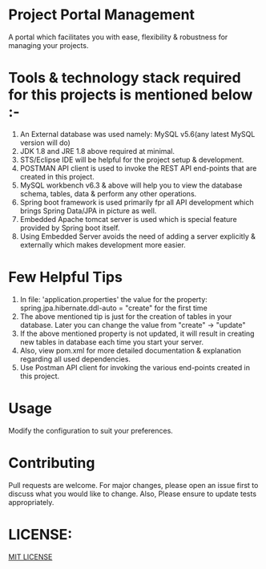 # Project Portal Management
A portal which facilitates you with ease, flexibility & robustness for managing your projects.

# Tools & technology stack required for this projects is mentioned below :-
1) An External database was used namely: MySQL v5.6(any latest MySQL version will do)
2) JDK 1.8 and JRE 1.8 above required at minimal.
3) STS/Eclipse IDE will be helpful for the project setup & development.
4) POSTMAN API client is used to invoke the REST API end-points that are created in this project.
5) MySQL workbench v6.3 & above will help you to view the database schema, tables, data & perform any other operations.
6) Spring boot framework is used primarily fpr all API development which brings Spring Data/JPA in picture as well.
7) Embedded Apache tomcat server is used which is special feature provided by Spring boot itself.
8) Using Embedded Server avoids the need of adding a server explicitly & externally which makes development more easier.

# Few Helpful Tips
1) In file: 'application.properties' the value for the property: spring.jpa.hibernate.ddl-auto = "create" for the first time
2) The above mentioned tip is just for the creation of tables in your database. Later you can change the value from "create" -> "update"
3) If the above mentioned property is not updated, it will result in creating new tables in database each time you start your server.
4) Also, view pom.xml for more detailed documentation & explanation regarding all used dependencies.
5) Use Postman API client for invoking the various end-points created in this project.

# Usage
Modify the configuration to suit your preferences.

# Contributing
Pull requests are welcome.
For major changes, please open an issue first to discuss what you would like to change.
Also, Please ensure to update tests appropriately.

# LICENSE: 
[MIT LICENSE](https://choosealicense.com/licenses/mit/)
